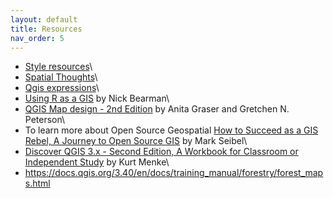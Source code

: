 ```yaml
---
layout: default
title: Resources
nav_order: 5
---
```


-   [Style resources](https://hub.qgis.org/styles/)\
-   [Spatial Thoughts](https://spatialthoughts.com/learning-paths/)\
-   [Qgis expressions](https://www.youtube.com/watch?v=h-mpUkwDdOQ)\
-   [Using R as a GIS](https://locatepress.com/book/rgis) by Nick Bearman\
-   [QGIS Map design - 2nd Edition](https://locatepress.com/book/qmd2) by Anita Graser and Gretchen N. Peterson\
-   To learn more about Open Source Geospatial [How to Succeed as a GIS Rebel, A Journey to Open Source GIS](https://locatepress.com/book/osgis) by Mark Seibel\
-   [Discover QGIS 3.x - Second Edition, A Workbook for Classroom or Independent Study](https://locatepress.com/book/dq32) by Kurt Menke\
-   https://docs.qgis.org/3.40/en/docs/training_manual/forestry/forest_maps.html
